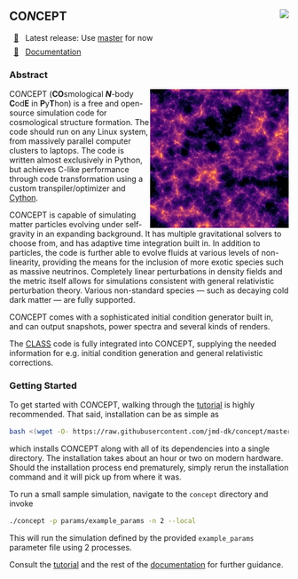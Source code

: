 ## CO*N*CEPT <img align="right" src="https://github.com/jmd-dk/concept/workflows/build/badge.svg"/>

 &nbsp; <a href="https://github.com/jmd-dk/concept/tree/master/">:rocket:</a> &nbsp; Latest release: Use <a href="https://github.com/jmd-dk/concept/tree/master/">master</a> for now \
 &nbsp; <a href="https://jmd-dk.github.io/concept/">:book:</a> &nbsp; <a href="https://jmd-dk.github.io/concept/">Documentation</a> <img height="22" width="0" src="/concept/docs/static/render2D.png"/>



### Abstract

<img align="right" height="250" src="/concept/docs/static/render2D.png"/>

CO*N*CEPT (**CO**smological ***N***-body **C**od**E** in **P**y**T**hon) is a
free and open-source simulation code for cosmological structure formation. The
code should run on any Linux system, from massively parallel computer clusters
to laptops. The code is written almost exclusively in Python, but achieves
C-like performance through code transformation using a custom
transpiler/optimizer and [Cython].

CO*N*CEPT is capable of simulating matter particles evolving under
self-gravity in an expanding background. It has multiple gravitational solvers
to choose from, and has adaptive time integration built in. In addition to
particles, the code is further able to evolve fluids at various levels of
non-linearity, providing the means for the inclusion of more exotic species
such as massive neutrinos. Completely linear perturbations in density fields
and the metric itself allows for simulations consistent with general
relativistic perturbation theory. Various non-standard species &mdash; such as
decaying cold dark matter &mdash; are fully supported.

CO*N*CEPT comes with a sophisticated initial condition generator built in, and
can output snapshots, power spectra and several kinds of renders.

The [CLASS] code is fully integrated into CO*N*CEPT, supplying the needed
information for e.g. initial condition generation and
general relativistic corrections.



### Getting Started
To get started with CO*N*CEPT, walking through the [tutorial] is highly
recommended. That said, installation can be as simple as

```bash
bash <(wget -O- https://raw.githubusercontent.com/jmd-dk/concept/master/installer)
```

which installs CO*N*CEPT along with all of its dependencies into a single
directory. The installation takes about an hour or two on modern hardware.
Should the installation process end prematurely, simply rerun the installation
command and it will pick up from where it was.

To run a small sample simulation, navigate to the `concept` directory
and invoke

```bash
./concept -p params/example_params -n 2 --local
```

This will run the simulation defined by the provided `example_params`
parameter file using 2 processes.

Consult the [tutorial] and the rest of the [documentation]
for further guidance.



[Cython]: https://cython.org/
[CLASS]: http://class-code.net/
[documentation]: https://jmd-dk.github.io/concept/
[tutorial]: https://jmd-dk.github.io/concept/tutorial/tutorial.html

